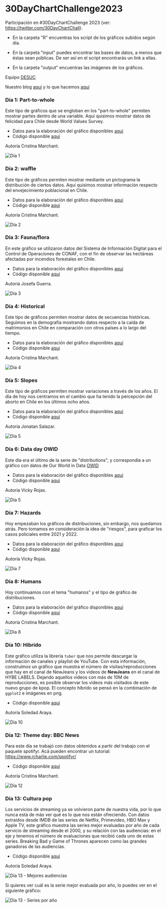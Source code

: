 # 30DayChartChallenge2023

Participación en #30DayChartChallenge 2023 (ver: https://twitter.com/30DayChartChall).

- En la carpeta "R" encuentras los script de los gráficos subidos según día.

- En la carpeta "input" puedes encontrar las bases de datos, a menos que éstas sean públicas. De ser así en el script encontrarás un link a ellas.

- En la carpeta "output" encuentras las imágenes de los gráficos.

Equipo [DESUC](http://sociologia.uc.cl/desuc/quienes-somos-desuc/)

Nuestro blog [aquí](https://blog.desuc.cl/) y lo que hacemos [aquí](https://blog.desuc.cl/incidencia.html)

### Día 1: Part-to-whole 

Este tipo de gráficos que se engloban en los "part-to-whole" permiten mostrar partes dentro de una variable. Aquí quisimos mostrar datos de felicidad para Chile desde World Values Survey.

- Datos para la elaboración del gráfico disponibles [aquí](https://ourworldindata.org/happiness-and-life-satisfaction)
- Código disponible [aquí](/R/01-part-to-whole.R)

Autoría Cristina Marchant.

![Día 1](output/day1_part_to_whole_1.png)

### Día 2: waffle 

Este tipo de gráficos permiten mostrar mediante un pictograma la distribución de ciertos datos. Aquí quisimos mostrar información respecto del envejecimiento poblacional en Chile.

- Datos para la elaboración del gráfico disponibles [aquí](https://ourworldindata.org/age-structure)
- Código disponible [aquí](/R/02-waffle.R)

Autoría Cristina Marchant.

![Día 2](output/day2_waffle_1.png)

### Día 3: Fauna/flora

En este gráfico se utilizaron datos del Sistema de Información Digital para el Control de Operaciones de CONAF, con el fin de observar las hectáreas afectadas por incendios forestales en Chile.

- Datos para la elaboración del gráfico disponibles [aquí](/input/incendios_forestales_2023.csv)
- Código disponible [aquí](/R/03-flora_fauna.R)

Autoría Josefa Guerra.

![Día 3](output/day3_flora_fauna.png)

### Día 4: Historical 

Este tipo de gráficos permiten mostrar datos de secuencias históricas. Seguimos en la demografía mostrando datos respecto a la caída de matrimonios en Chile en comparación con otros países a lo largo del tiempo.

- Datos para la elaboración del gráfico disponibles [aquí](https://ourworldindata.org/marriages-and-divorces)
- Código disponible [aquí](/R/04-historical.R)

Autoría Cristina Marchant.

![Día 4](output/day4_historical_1.png)

### Día 5: Slopes 

Este tipo de gráficos permiten mostrar variaciones a través de los años. El día de hoy nos centramos en el cambio que ha tenido la percepción del aborto en Chile en los últimos ocho años.

- Datos para la elaboración del gráfico disponibles [aquí](/input/Datos_aborto_bicentenario.xlsx)
- Código disponible [aquí](/R/05-slopes.R)

Autoría Jonatan Salazar.

![Día 5](output/day5_slopes_1.png)

### Día 6: Data day OWID 

Este día era el último de la serie de "distributions", y correspondía a un gráfico con datos de Our World in Data [OWID](https://ourworldindata.org/)  

- Datos para la elaboración del gráfico disponibles [aquí](https://ourworldindata.org/migration)
- Código disponible [aquí](/R/06-data-day-OWID.R)

Autoría Vicky Rojas.

![Día 5](output/day_6_data_day_OWID_1.png)

### Día 7: Hazards 

Hoy empezaban los gráficos de distribuciones, sin embargo, nos quedamos atrás. Pero tomamos en consideración la idea de "riesgos", para graficar los casos policiales entre 2021 y 2022. 

- Datos para la elaboración del gráfico disponibles [aquí](http://cead.spd.gov.cl/wp-content/uploads/file-manager/Presentaci%C3%B3n-Estad%C3%ADsticas-anual-2022.pdf)
- Código disponible [aquí](/R/07-hazards.R)

Autoría Vicky Rojas.

![Día 7](output/day_7_hazards_1.png)

### Día 8: Humans

Hoy continuamos con el tema "humanos" y el tipo de gráfico de distribuciones.  

- Datos para la elaboración del gráfico disponibles [aquí](https://ourworldindata.org/future-population-growth)
- Código disponible [aquí](/R/08-humans.R)

Autoría Cristina Marchant.

![Día 8](output/day8_humans_1.png)


### Día 10: Híbrido

Este gráfico utiliza la librería `tuber` que nos permite descargar la información de canales y playlist de YouTube. Con esta información, construímos un gráfico que muestra el número de visitas/reproducciones que hay en el canal de NewJeans y los videos de **NewJeans** en el canal de HYBE LABELS. Dejando aquellos videos con más de 10M de reproducciones, es posible observar los videos más visitados de este nuevo grupo de kpop. El concepto híbrido se pensó en la combinación de `ggplot2` e imágenes en png.

- Código disponible [aquí](/R/10-híbrido.R)

Autoría Soledad Araya.

![Día 10](output/day10_hibrido.png)

### Día 12: Theme day: BBC News

Para este día se trabajó con datos obtenidos a partir del trabajo con el paquete spotifyr. Acá pueden encontrar un tutorial: https://www.rcharlie.com/spotifyr/

- Código disponible [aquí](/R/12-bbc_news.R)

Autoría Cristina Marchant.

![Día 12](output/day11_bbcnews_1.png)

### Día 13: Cultura pop

Los servicios de streaming ya se volvieron parte de nuestra vida, por lo que nunca está de más ver qué es lo que nos están ofreciendo. Con datos extraídos desde IMDB de las series de Netflix, Primevideo, HBO Max y Apple TV, este gráfico muestra las series mejor evaluadas por año de cada servicio de streaming desde el 2000, y su relación con las audiencias: en el eje y tenemos el número de evaluaciones que recibió cada uno de estas series. Breaking Bad y Game of Thrones aparecen como las grandes ganadoras de las audiencias.

- Código disponible [aquí](/R/13-pop_cultureo.R)

Autoría Soledad Araya.

![Día 13 - Mejores audiencias](output/day13_pop_culture2.png)

Si quieres ver cuál es la serie mejor evaluada por año, lo puedes ver en el siguiente gráfico:

![Día 13 - Series por año](output/day13_pop_culture1.png)

